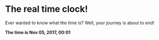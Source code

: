 # The real time clock!

Ever wanted to know what the time is? Well, your journey is about to end!

**The time is Nov 05, 2017, 00:01**